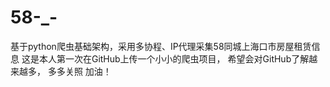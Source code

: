 # 58-_-
基于python爬虫基础架构，采用多协程、IP代理采集58同城上海口市房屋租赁信息
这是本人第一次在GitHub上传一个小小的爬虫项目，
希望会对GitHub了解越来越多，
多多关照
加油！
